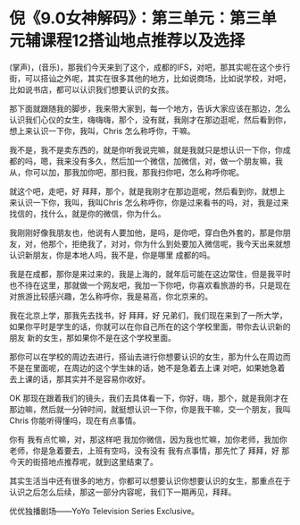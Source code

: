 # 倪《9.0女神解码》：第三单元：第三单元辅课程12搭讪地点推荐以及选择

(掌声)，(音乐)，那我们今天来到了这个，成都的IFS，对吧，那其实呢在这个步行街，可以搭讪之外呢，其实在很多其他的地方，比如说商场，比如说学校，对吧，比如说书店，都可以认识我们想要认识的女孩。

那下面就跟随我的脚步，我来带大家到，每一个地方，告诉大家应该在那边，怎么认识我们心仪的女生，嗨嗨嗨，那个，没有就，我刚才在那边逛呢，然后看到你，想上来认识一下你，我叫，Chris 怎么称呼你，干嘛。

我不是，我不是卖东西的，就是你听我说完嘛，就是我就只是想认识一下你，你成都的吗，嗯，我来没有多久，然后加一个微信，加微信，对，做一个朋友嘛，我从，你可以加，那我加你吧，那扫我，那我扫你吧，怎么称呼你呢。

就这个吧，走吧，好 拜拜，那个，就是我刚才在那边逛呢，然后看到你，就想上来认识一下你，我叫，我叫Chris 怎么称呼你，你是过来看书的吗，对，我是过来找信的，找什么，就是你的微信，你为什么。

我刚刚好像我朋友也，他说有人要加他，是吗，是你吧，穿白色外套的，那是你朋友，对，他那个，拒绝我了，对对，你为什么到处要加入微信呢，我今天出来就想认识新朋友，你是本地人吗，我不是，你是哪里 成都的吗。

我是在成都，那你是来过来的，我是上海的，就年后可能在这边常住，但是我平时也不待在这里，那就做一个网友吧，我加一下你吧，你喜欢看旅游的书，只是现在对旅游比较感兴趣，怎么称呼你，我是易高，你北京来的。

我在北京上学，那我先去找书，好 拜拜，好 兄弟们，我们现在来到了一所大学，如果你平时是学生的话，你就可以在你自己所在的这个学校里面，带你去认识新的朋友 新的女生，那如果你不是在这个学校里面。

那你可以在学校的周边去进行，搭讪去进行你想要认识的女生，那为什么在周边而不是在里面呢，在周边的这个学生妹的话，她不是急着去上课 对吧，如果她急着去上课的话，那其实并不是容易你收好。

OK 那现在跟着我们的镜头，我们去具体看一下，你好，嗨，那个，就是我刚才在那边嘛，然后就一分钟时间，就挺想认识一下你，你是我干嘛，交一个朋友，我叫Chris 你能听得懂吗，现在有点事情。

你有 我有点忙嘛，对，那这样吧 我加你微信，因为我也忙嘛，加你老师，我加你老师，你是急着要去，上班有空吗，没有没有 我有点事情，那先忙了 拜拜，好 那今天的街搭地点推荐呢，就到这里结束了。

其实生活当中还有很多的地方，你都可以想要认识你想要认识的女生，那重点在于认识之后怎么后续，那这一部分内容呢，我们下一期再见，拜拜。

优优独播剧场——YoYo Television Series Exclusive。